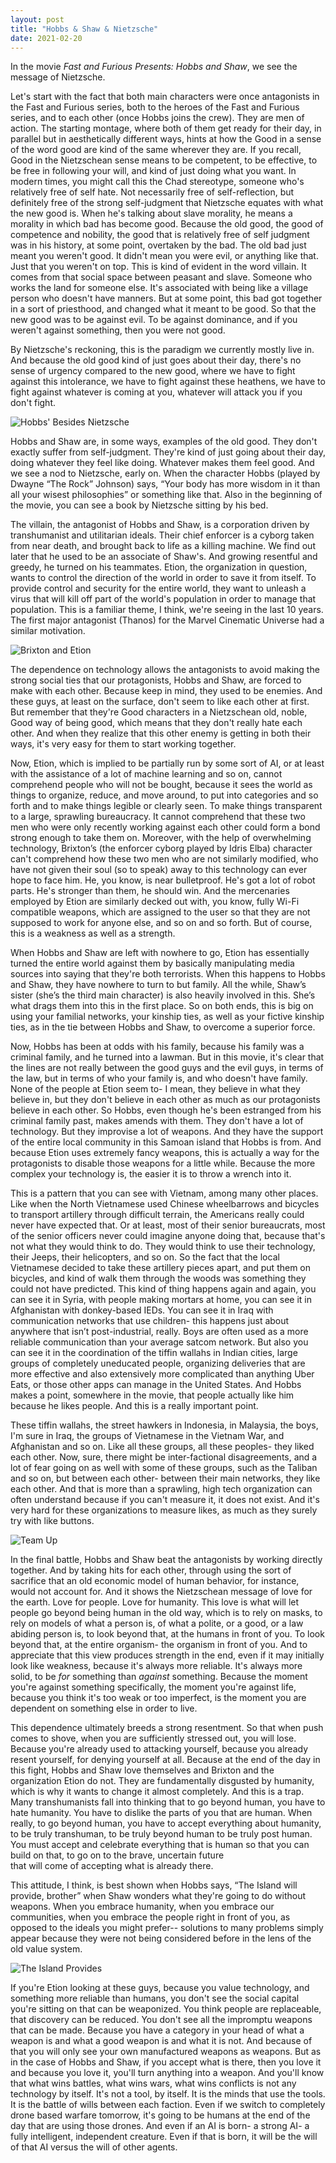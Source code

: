 ```yaml
---
layout: post
title: "Hobbs & Shaw & Nietzsche"
date: 2021-02-20
---
```


In the movie _Fast and Furious Presents: Hobbs and Shaw_, we see the message of Nietzsche.  

Let's start with the fact that both main characters were once antagonists in the Fast and Furious series, both to the heroes of the Fast and Furious series, and to each other (once Hobbs joins the crew). They are men of action. The starting montage, where both of them get ready for their day, in parallel but in aesthetically different ways, hints at how the Good in a sense of the word good are kind of the same wherever they are. If you recall, Good in the Nietzschean sense means to be competent, to be effective, to be free in following your will, and kind of just doing what you want. In modern times, you might call this the Chad stereotype, someone who's relatively free of self hate. Not necessarily free of self-reflection, but definitely free of the strong self-judgment that Nietzsche equates with what the new good is. When he's talking about slave morality, he means a morality in which bad has become good. Because the old good, the good of competence and nobility, the good that is relatively free of self judgment was in his history, at some point, overtaken by the bad. The old bad just meant you weren't good. It didn't mean you were evil, or anything like that. Just that you weren't on top. This is kind of evident in the word villain. It comes from that social space between peasant and slave. Someone who works the land for someone else. It's associated with being like a village person who doesn't have manners. But at some point, this bad got together in a sort of priesthood, and changed what it meant to be good. So that the new good was to be against evil. To be against dominance, and if you weren't against something, then you were not good.  

By Nietzsche's reckoning, this is the paradigm we currently mostly live in. And because the old good kind of just goes about their day, there's no sense of urgency compared to the new good, where we have to fight against this intolerance, we have to fight against these heathens, we have to fight against whatever is coming at you, whatever will attack you if you don't fight.   

![Hobbs' Besides Nietzsche](https://github.com/ray-dorai/ray-dorai.github.io/blob/master/assets/hobbs_shaw_nietzsche_1.png?raw=true)

Hobbs and Shaw are, in some ways, examples of the old good. They don't exactly suffer from self-judgment. They're kind of just going about their day, doing whatever they feel like doing. Whatever makes them feel good. And we see a nod to Nietzsche, early on. When the character Hobbs (played by Dwayne “The Rock” Johnson) says, “Your body has more wisdom in it than all your wisest philosophies” or something like that. Also in the beginning of the movie, you can see a book by Nietzsche sitting by his bed.   

The villain, the antagonist of Hobbs and Shaw, is a corporation driven by transhumanist and utilitarian ideals. Their chief enforcer is a cyborg taken from near death, and brought back to life as a killing machine. We find out later that he used to be an associate of Shaw's. And growing resentful and greedy, he turned on his teammates. Etion, the organization in question, wants to control the direction of the world in order to save it from itself. To provide control and security for the entire world, they want to unleash a virus that will kill off part of the world's population in order to manage that population. This is a familiar theme, I think, we're seeing in the last 10 years. The first major antagonist (Thanos) for the Marvel Cinematic Universe had a similar motivation. 

![Brixton and Etion](https://github.com/ray-dorai/ray-dorai.github.io/blob/master/assets/hobbs_shaw_nietzsche_2.png?raw=true)

The dependence on technology allows the antagonists to avoid making the strong social ties that our protagonists, Hobbs and Shaw, are forced to make with each other. Because keep in mind, they used to be enemies. And these guys, at least on the surface, don't seem to like each other at first. But remember that they're Good characters in a Nietzschean old, noble, Good way of being good, which means that they don't really hate each other. And when they realize that this other enemy is getting in both their ways, it's very easy for them to start working together.   

Now, Etion, which is implied to be partially run by some sort of AI, or at least with the assistance of a lot of machine learning and so on, cannot comprehend people who will not be bought, because it sees the world as things to organize, reduce, and move around, to put into categories and so forth and to make things legible or clearly seen. To make things transparent to a large, sprawling bureaucracy. It cannot comprehend that these two men who were only recently working against each other could form a bond strong enough to take them on. Moreover, with the help of overwhelming technology, Brixton’s (the enforcer cyborg played by Idris Elba) character can't comprehend how these two men who are not similarly modified, who have not given their soul (so to speak) away to this technology can ever hope to face him. He, you know, is near bulletproof. He's got a lot of robot parts. He's stronger than them, he should win. And the mercenaries employed by Etion are similarly decked out with, you know, fully Wi-Fi compatible weapons, which are assigned to the user so that they are not supposed to work for anyone else, and so on and so forth. But of course, this is a weakness as well as a strength.   

When Hobbs and Shaw are left with nowhere to go, Etion has essentially turned the entire world against them by basically manipulating media sources into saying that they're both terrorists. When this happens to Hobbs and Shaw, they have nowhere to turn to but family. All the while, Shaw’s sister (she’s the third main character) is also heavily involved in this. She’s what drags them into this in the first place. So on both ends, this is big on using your familial networks, your kinship ties, as well as your fictive kinship ties, as in the tie between Hobbs and Shaw, to overcome a superior force.   

Now, Hobbs has been at odds with his family, because his family was a criminal family, and he turned into a lawman. But in this movie, it's clear that the lines are not really between the good guys and the evil guys, in terms of the law, but in terms of who your family is, and who doesn't have family. None of the people at Etion seem to- I mean, they believe in what they believe in, but they don't believe in each other as much as our protagonists believe in each other. So Hobbs, even though he's been estranged from his criminal family past, makes amends with them. They don't have a lot of technology. But they improvise a lot of weapons. And they have the support of the entire local community in this Samoan island that Hobbs is from. And because Etion uses extremely fancy weapons, this is actually a way for the protagonists to disable those weapons for a little while. Because the more complex your technology is, the easier it is to throw a wrench into it.   

This is a pattern that you can see with Vietnam, among many other places. Like when the North Vietnamese used Chinese wheelbarrows and bicycles to transport artillery through difficult terrain, the Americans really could never have expected that. Or at least, most of their senior bureaucrats, most of the senior officers never could imagine anyone doing that, because that's not what they would think to do. They would think to use their technology, their Jeeps, their helicopters, and so on. So the fact that the local Vietnamese decided to take these artillery pieces apart, and put them on bicycles, and kind of walk them through the woods was something they could not have predicted. This kind of thing happens again and again, you can see it in Syria, with people making mortars at home, you can see it in Afghanistan with donkey-based IEDs. You can see it in Iraq with communication networks that use children- this happens just about anywhere that isn’t post-industrial, really. Boys are often used as a more reliable communication than your average satcom network. But also you can see it in the coordination of the tiffin wallahs in Indian cities, large groups of completely uneducated people, organizing deliveries that are more effective and also extensively more complicated than anything Uber Eats, or those other apps can manage in the United States. And Hobbs makes a point, somewhere in the movie, that people actually like him because he likes people. And this is a really important point.   

These tiffin wallahs, the street hawkers in Indonesia, in Malaysia, the boys, I'm sure in Iraq, the groups of Vietnamese in the Vietnam War, and Afghanistan and so on. Like all these groups, all these peoples- they liked each other. Now, sure, there might be inter-factional disagreements, and a lot of fear going on as well with some of these groups, such as the Taliban and so on, but between each other- between their main networks, they like each other. And that is more than a sprawling, high tech organization can often understand because if you can't measure it, it does not exist. And it's very hard for these organizations to measure likes, as much as they surely try with like buttons. 

![Team Up](https://github.com/ray-dorai/ray-dorai.github.io/blob/master/assets/hobbs_shaw_nietzsche_4.png?raw=true)

 In the final battle, Hobbs and Shaw beat the antagonists by working directly together. And by taking hits for each other, through using the sort of sacrifice that an old economic model of human behavior, for instance, would not account for. And it shows the Nietzschean message of love for the earth. Love for people. Love for humanity. This love is what will let people go beyond being human in the old way, which is to rely on masks, to rely on models of what a person is, of what a polite, or a good, or a law abiding person is, to look beyond that, at the humans in front of you. To look beyond that, at the entire organism- the organism in front of you. And to appreciate that this view produces strength in the end, even if it may initially look like weakness, because it's always more reliable. It's always more solid, to be _for_ something than _against_ something. Because the moment you're against something specifically, the moment you're against life, because you think it's too weak or too imperfect, is the moment you are dependent on something else in order to live.   

This dependence ultimately breeds a strong resentment. So that when push comes to shove, when you are sufficiently stressed out, you will lose. Because you're already used to attacking yourself, because you already resent yourself, for denying yourself at all. Because at the end of the day in this fight, Hobbs and Shaw love themselves and Brixton and the organization Etion do not. They are fundamentally disgusted by humanity, which is why it wants to change it almost completely. And this is a trap. Many transhumanists fall into thinking that to go beyond human, you have to hate humanity. You have to dislike the parts of you that are human. When really, to go beyond human, you have to accept everything about humanity, to be truly transhuman, to be truly beyond human to be truly post human. You must accept and celebrate everything that is human so that you can build on that, to go on to the brave, uncertain future  
that will come of accepting what is already there.  

This attitude, I think, is best shown when Hobbs says, “The Island will provide, brother” when Shaw wonders what they're going to do without weapons. When you embrace humanity, when you embrace our communities, when you embrace the people right in front of you, as opposed to the ideals you might prefer-- solutions to many problems simply appear because they were not being considered before in the lens of the old value system.   

![The Island Provides](https://github.com/ray-dorai/ray-dorai.github.io/blob/master/assets/hobbs_shaw_nietzsche_3.png?raw=true)

If you're Etion looking at these guys, because you value technology, and something more reliable than humans, you don't see the social capital you're sitting on that can be weaponized. You think people are replaceable, that discovery can be reduced. You don't see all the impromptu weapons that can be made. Because you have a category in your head of what a weapon is and what a good weapon is and what it is not. And because of that you will only see your own manufactured weapons as weapons. But as in the case of Hobbs and Shaw, if you accept what is there, then you love it and because you love it, you'll turn anything into a weapon. And you'll know that what wins battles, what wins wars, what wins conflicts is not any technology by itself. It's not a tool, by  itself. It is the minds that use the tools. It is the battle of wills between each faction. Even if we switch to completely drone based warfare tomorrow, it's going to be humans at the end of the day that are using those drones. And even if an AI is born- a strong AI- a fully intelligent, independent creature. Even if that is born, it will be the will of that AI versus the will of other agents.  

